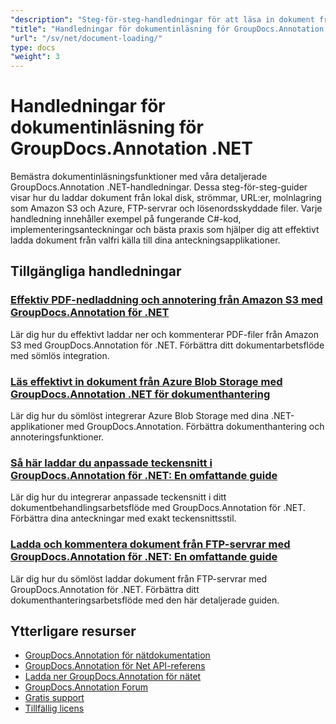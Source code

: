 ```yaml
---
"description": "Steg-för-steg-handledningar för att läsa in dokument från olika källor med GroupDocs.Annotation för .NET."
"title": "Handledningar för dokumentinläsning för GroupDocs.Annotation .NET"
"url": "/sv/net/document-loading/"
type: docs
"weight": 3
---
```


# Handledningar för dokumentinläsning för GroupDocs.Annotation .NET

Bemästra dokumentinläsningsfunktioner med våra detaljerade GroupDocs.Annotation .NET-handledningar. Dessa steg-för-steg-guider visar hur du laddar dokument från lokal disk, strömmar, URL:er, molnlagring som Amazon S3 och Azure, FTP-servrar och lösenordsskyddade filer. Varje handledning innehåller exempel på fungerande C#-kod, implementeringsanteckningar och bästa praxis som hjälper dig att effektivt ladda dokument från valfri källa till dina anteckningsapplikationer.

## Tillgängliga handledningar

### [Effektiv PDF-nedladdning och annotering från Amazon S3 med GroupDocs.Annotation för .NET](./download-annotate-pdfs-s3-groupdocs-dotnet/)
Lär dig hur du effektivt laddar ner och kommenterar PDF-filer från Amazon S3 med GroupDocs.Annotation för .NET. Förbättra ditt dokumentarbetsflöde med sömlös integration.

### [Läs effektivt in dokument från Azure Blob Storage med GroupDocs.Annotation .NET för dokumenthantering](./load-documents-azure-blob-groupdocs-annotation-dotnet/)
Lär dig hur du sömlöst integrerar Azure Blob Storage med dina .NET-applikationer med GroupDocs.Annotation. Förbättra dokumenthantering och annoteringsfunktioner.

### [Så här laddar du anpassade teckensnitt i GroupDocs.Annotation för .NET: En omfattande guide](./master-custom-font-loading-groupdocs-annotation-dotnet/)
Lär dig hur du integrerar anpassade teckensnitt i ditt dokumentbehandlingsarbetsflöde med GroupDocs.Annotation för .NET. Förbättra dina anteckningar med exakt teckensnittsstil.

### [Ladda och kommentera dokument från FTP-servrar med GroupDocs.Annotation för .NET: En omfattande guide](./groupdocs-annotation-net-load-from-ftp/)
Lär dig hur du sömlöst laddar dokument från FTP-servrar med GroupDocs.Annotation för .NET. Förbättra ditt dokumenthanteringsarbetsflöde med den här detaljerade guiden.

## Ytterligare resurser

- [GroupDocs.Annotation för nätdokumentation](https://docs.groupdocs.com/annotation/net/)
- [GroupDocs.Annotation för Net API-referens](https://reference.groupdocs.com/annotation/net/)
- [Ladda ner GroupDocs.Annotation för nätet](https://releases.groupdocs.com/annotation/net/)
- [GroupDocs.Annotation Forum](https://forum.groupdocs.com/c/annotation)
- [Gratis support](https://forum.groupdocs.com/)
- [Tillfällig licens](https://purchase.groupdocs.com/temporary-license/)